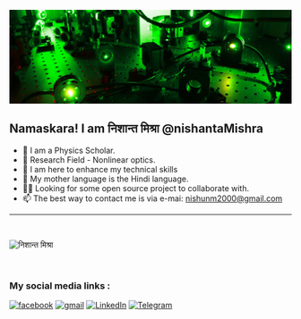 <!-- ![Header](https://media.giphy.com/media/3o7btOfPKQb7mCLxBu/giphy-downsized.gif) -->
![Header](lno_headerbild.jpg)


## Namaskara! I am निशान्त मिश्रा @nishantaMishra 

- 🔭 I am a Physics Scholar.
- 🔎 Research Field - Nonlinear optics.
- 🌱 I am here to enhance my technical skills
- 👯 My mother language is the Hindi language.
- 🤝🏻 Looking for some open source project to collaborate with.
- 📫 The best way to contact me is via e-mai: nishunm2000@gmail.com

<hr/>
<br>
<p align="left"> <img src="https://komarev.com/ghpvc/?username=nishantaMishra&label=Profile%20Views&color=0e75b6&style=flat" alt="निशान्त मिश्रा" /> </p>
<br>

### My social media links :
[![facebook](https://img.shields.io/badge/Facebook-1877F2?style=for-the-badge&logo=facebook&logoColor=white)](https://www.facebook.com/profile.php?id=100046365577017)
[![gmail](https://img.shields.io/badge/-GMAIL-D14836?style=for-the-badge&logo=gmail&logoColor=white)](mailto:nishunm2000@gmail.com)
[![LinkedIn](https://img.shields.io/badge/-LINKEDIN-0077B5?style=for-the-badge&logo=linkedin&logoColor=white)](https://www.linkedin.com/in/%E0%A4%A8%E0%A4%BF%E0%A4%B6%E0%A4%BE%E0%A4%A8%E0%A5%8D%E0%A4%A4-%E0%A4%AE%E0%A4%BF%E0%A4%B6%E0%A5%8D%E0%A4%B0%E0%A4%BE)
[![Telegram](https://img.shields.io/badge/Telegram-2CA5E0?style=for-the-badge&logo=telegram&logoColor=white)](http://t.me/nishanta_mishra)
 <!-- https://dev.to/envoy_/150-badges-for-github-pnk-->


<!---
nishantaMishra/nishantaMishra is a ✨ special ✨ repository because its `README.md` (this file) appears on your GitHub profile.
You can click the Preview link to take a look at your changes.
--->
